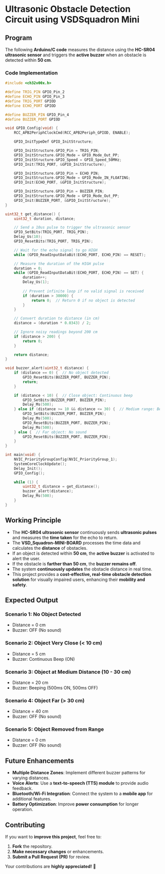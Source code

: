 # **Ultrasonic Obstacle Detection Circuit using VSDSquadron Mini** 
## **Program**

The following **Arduino/C code** measures the distance using the **HC-SR04 ultrasonic sensor** and triggers the **active buzzer** when an obstacle is detected within **50 cm**.  

### **Code Implementation**
```cpp
#include <ch32v00x.h>

#define TRIG_PIN GPIO_Pin_2
#define ECHO_PIN GPIO_Pin_3
#define TRIG_PORT GPIOD
#define ECHO_PORT GPIOD

#define BUZZER_PIN GPIO_Pin_4
#define BUZZER_PORT GPIOD

void GPIO_Config(void) {
    RCC_APB2PeriphClockCmd(RCC_APB2Periph_GPIOD, ENABLE);

    GPIO_InitTypeDef GPIO_InitStructure;

    GPIO_InitStructure.GPIO_Pin = TRIG_PIN;
    GPIO_InitStructure.GPIO_Mode = GPIO_Mode_Out_PP;
    GPIO_InitStructure.GPIO_Speed = GPIO_Speed_50MHz;
    GPIO_Init(TRIG_PORT, &GPIO_InitStructure);

    GPIO_InitStructure.GPIO_Pin = ECHO_PIN;
    GPIO_InitStructure.GPIO_Mode = GPIO_Mode_IN_FLOATING;
    GPIO_Init(ECHO_PORT, &GPIO_InitStructure);

    GPIO_InitStructure.GPIO_Pin = BUZZER_PIN;
    GPIO_InitStructure.GPIO_Mode = GPIO_Mode_Out_PP;
    GPIO_Init(BUZZER_PORT, &GPIO_InitStructure);
}

uint32_t get_distance() {
    uint32_t duration, distance;

    // Send a 10us pulse to trigger the ultrasonic sensor
    GPIO_SetBits(TRIG_PORT, TRIG_PIN);
    Delay_Us(10);
    GPIO_ResetBits(TRIG_PORT, TRIG_PIN);

    // Wait for the echo signal to go HIGH
    while (GPIO_ReadInputDataBit(ECHO_PORT, ECHO_PIN) == RESET);

    // Measure the duration of the HIGH pulse
    duration = 0;
    while (GPIO_ReadInputDataBit(ECHO_PORT, ECHO_PIN) == SET) {
        duration++;
        Delay_Us(1);
        
        // Prevent infinite loop if no valid signal is received
        if (duration > 30000) {  
            return 0;  // Return 0 if no object is detected
        }
    }

    // Convert duration to distance (in cm)
    distance = (duration * 0.0343) / 2;

    // Ignore noisy readings beyond 200 cm
    if (distance > 200) {
        return 0;
    }

    return distance;
}

void buzzer_alert(uint32_t distance) {
    if (distance == 0) {  // No object detected
        GPIO_ResetBits(BUZZER_PORT, BUZZER_PIN);
        return;
    }

    if (distance < 10) {  // Close object: Continuous beep
        GPIO_SetBits(BUZZER_PORT, BUZZER_PIN);
        Delay_Ms(500);
    } else if (distance >= 10 && distance <= 30) {  // Medium range: Beep intermittently
        GPIO_SetBits(BUZZER_PORT, BUZZER_PIN);
        Delay_Ms(500);
        GPIO_ResetBits(BUZZER_PORT, BUZZER_PIN);
        Delay_Ms(500);
    } else {  // Far object: No sound
        GPIO_ResetBits(BUZZER_PORT, BUZZER_PIN);
    }
}

int main(void) {
    NVIC_PriorityGroupConfig(NVIC_PriorityGroup_1);
    SystemCoreClockUpdate();
    Delay_Init();
    GPIO_Config();

    while (1) {
        uint32_t distance = get_distance();
        buzzer_alert(distance);
        Delay_Ms(500);
    }
}

```

## **Working Principle**  
- The **HC-SR04 ultrasonic sensor** continuously sends **ultrasonic pulses** and measures the **time taken** for the echo to return.  
- The **VSD_Squadron-MINI-BOARD** processes the time data and calculates the **distance** of obstacles.  
- If an object is detected within **50 cm**, the **active buzzer** is activated to alert the user.  
- If the obstacle is **farther than 50 cm**, the **buzzer remains off**.  
- The system **continuously updates** the obstacle distance in real time.  
- This project provides a **cost-effective, real-time obstacle detection solution** for visually impaired users, enhancing their **mobility and safety**.  


## Expected Output

### Scenario 1: No Object Detected
- Distance = 0 cm
- Buzzer: OFF (No sound)

### Scenario 2: Object Very Close (< 10 cm)
- Distance = 5 cm
- Buzzer: Continuous Beep (ON)

### Scenario 3: Object at Medium Distance (10 - 30 cm)
- Distance = 20 cm
- Buzzer:  Beeping (500ms ON, 500ms OFF)

### Scenario 4: Object Far (> 30 cm)
- Distance = 40 cm
- Buzzer:  OFF (No sound)

### Scenario 5: Object Removed from Range
- Distance = 0 cm
- Buzzer: OFF (No sound)

## **Future Enhancements**  
- **Multiple Distance Zones**: Implement different buzzer patterns for varying distances.  
- **Voice Alerts**: Use a **text-to-speech (TTS) module** to provide audio feedback.  
- **Bluetooth/Wi-Fi Integration**: Connect the system to a **mobile app** for additional features.  
- **Battery Optimization**: Improve **power consumption** for longer operation.  

## **Contributing**  
If you want to **improve this project**, feel free to:  
1. **Fork** the repository.  
2. **Make necessary changes** or enhancements.  
3. **Submit a Pull Request (PR)** for review.  

Your contributions are **highly appreciated!** 🚀  


